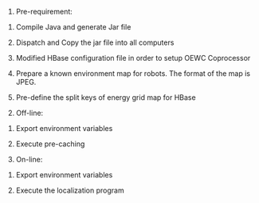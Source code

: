 1. Pre-requirement:

1) Compile Java and generate Jar file

2) Dispatch and Copy the jar file into all computers

3) Modified HBase configuration file in order to setup OEWC Coprocessor

4) Prepare a known environment map for robots. The format of the map is JPEG.

5) Pre-define the split keys of energy grid map for HBase

2. Off-line:

1) Export environment variables

2) Execute pre-caching

3. On-line:

1) Export environment variables

2) Execute the localization program
